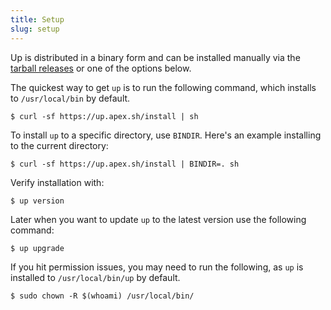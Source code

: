 ```yaml
---
title: Setup
slug: setup
---
```


Up is distributed in a binary form and can be installed manually via the [tarball releases](https://github.com/apex/up/releases) or one of the options below.

The quickest way to get `up` is to run the following command, which installs to `/usr/local/bin` by default.

```
$ curl -sf https://up.apex.sh/install | sh
```

To install `up` to a specific directory, use `BINDIR`. Here's an example installing to the current directory:

```
$ curl -sf https://up.apex.sh/install | BINDIR=. sh
```

Verify installation with:

```
$ up version
```

Later when you want to update `up` to the latest version use the following command:

```
$ up upgrade
```

If you hit permission issues, you may need to run the following, as `up` is installed to `/usr/local/bin/up` by default.

```
$ sudo chown -R $(whoami) /usr/local/bin/
```
